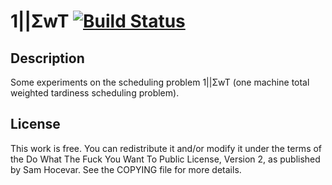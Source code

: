 # 1||ΣwT [![Build Status](https://travis-ci.org/TeXitoi/1wT.svg?branch=master)](https://travis-ci.org/TeXitoi/1wT)

## Description

Some experiments on the scheduling problem 1||ΣwT (one machine total
weighted tardiness scheduling problem).

## License

This work is free. You can redistribute it and/or modify it under the
terms of the Do What The Fuck You Want To Public License, Version 2,
as published by Sam Hocevar. See the COPYING file for more details.
